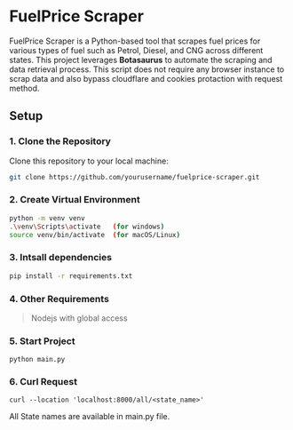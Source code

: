 # FuelPrice Scraper
 
FuelPrice Scraper is a Python-based tool that scrapes fuel prices for various types of fuel such as Petrol, Diesel, and CNG across different states. This project leverages **Botasaurus** to automate the scraping and data retrieval process.
This script does not require any browser instance to scrap data and also bypass cloudflare and cookies protaction with request method.

## Setup

### 1. Clone the Repository

Clone this repository to your local machine:

```bash
git clone https://github.com/yourusername/fuelprice-scraper.git
```
### 2. Create Virtual Environment
```bash
python -m venv venv
.\venv\Scripts\activate   (for windows)
source venv/bin/activate  (for macOS/Linux)
```
### 3. Intsall dependencies 
```bash
pip install -r requirements.txt
```
### 4. Other Requirements
> Nodejs with global access
### 5. Start Project
```
python main.py
```
### 6. Curl Request
```
curl --location 'localhost:8000/all/<state_name>'
```

All State names are available in main.py file.



